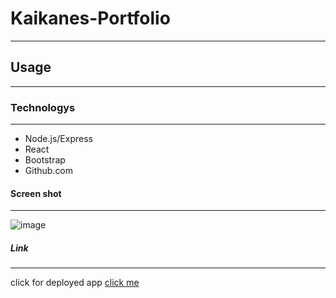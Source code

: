 # Kaikanes-Portfolio
***
 
## Usage
***

### Technologys
***

* Node.js/Express
* React
* Bootstrap
* Github.com

#### Screen shot
***
![image]()
##### Link
***
click for deployed app
[click me](https://lacnoskillz.github.io/Portfolio3.0/)